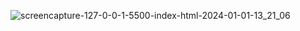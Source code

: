 
![screencapture-127-0-0-1-5500-index-html-2024-01-01-13_21_06](https://github.com/Het2604/Random-Number-Generator/assets/137598780/72b9e7b1-ba72-485f-8e06-92615d9ac18c)
